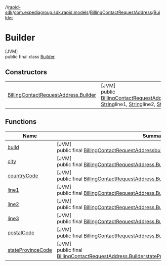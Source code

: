 //[rapid-sdk](../../../../index.md)/[com.expediagroup.sdk.rapid.models](../../index.md)/[BillingContactRequestAddress](../index.md)/[Builder](index.md)

# Builder

[JVM]\
public final class [Builder](index.md)

## Constructors

| | |
|---|---|
| [BillingContactRequestAddress.Builder](-billing-contact-request-address.-builder.md) | [JVM]<br>public [BillingContactRequestAddress.Builder](index.md)[BillingContactRequestAddress.Builder](-billing-contact-request-address.-builder.md)([String](https://docs.oracle.com/javase/8/docs/api/java/lang/String.html)countryCode, [String](https://docs.oracle.com/javase/8/docs/api/java/lang/String.html)line1, [String](https://docs.oracle.com/javase/8/docs/api/java/lang/String.html)line2, [String](https://docs.oracle.com/javase/8/docs/api/java/lang/String.html)line3, [String](https://docs.oracle.com/javase/8/docs/api/java/lang/String.html)city, [String](https://docs.oracle.com/javase/8/docs/api/java/lang/String.html)stateProvinceCode, [String](https://docs.oracle.com/javase/8/docs/api/java/lang/String.html)postalCode) |

## Functions

| Name | Summary |
|---|---|
| [build](build.md) | [JVM]<br>public final [BillingContactRequestAddress](../index.md)[build](build.md)() |
| [city](city.md) | [JVM]<br>public final [BillingContactRequestAddress.Builder](index.md)[city](city.md)([String](https://docs.oracle.com/javase/8/docs/api/java/lang/String.html)city) |
| [countryCode](country-code.md) | [JVM]<br>public final [BillingContactRequestAddress.Builder](index.md)[countryCode](country-code.md)([String](https://docs.oracle.com/javase/8/docs/api/java/lang/String.html)countryCode) |
| [line1](line1.md) | [JVM]<br>public final [BillingContactRequestAddress.Builder](index.md)[line1](line1.md)([String](https://docs.oracle.com/javase/8/docs/api/java/lang/String.html)line1) |
| [line2](line2.md) | [JVM]<br>public final [BillingContactRequestAddress.Builder](index.md)[line2](line2.md)([String](https://docs.oracle.com/javase/8/docs/api/java/lang/String.html)line2) |
| [line3](line3.md) | [JVM]<br>public final [BillingContactRequestAddress.Builder](index.md)[line3](line3.md)([String](https://docs.oracle.com/javase/8/docs/api/java/lang/String.html)line3) |
| [postalCode](postal-code.md) | [JVM]<br>public final [BillingContactRequestAddress.Builder](index.md)[postalCode](postal-code.md)([String](https://docs.oracle.com/javase/8/docs/api/java/lang/String.html)postalCode) |
| [stateProvinceCode](state-province-code.md) | [JVM]<br>public final [BillingContactRequestAddress.Builder](index.md)[stateProvinceCode](state-province-code.md)([String](https://docs.oracle.com/javase/8/docs/api/java/lang/String.html)stateProvinceCode) |
